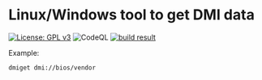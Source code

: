 # Linux/Windows tool to get DMI data

[![License: GPL v3](https://img.shields.io/badge/License-GPL%20v3-blue.svg)](https://www.gnu.org/licenses/gpl-3.0)
![CodeQL](https://github.com/PerryWerneck/dmiget/workflows/CodeQL/badge.svg?branch=master)
[![build result](https://build.opensuse.org/projects/home:PerryWerneck:udjat/packages/dmiget/badge.svg?type=percent)](https://build.opensuse.org/package/show/home:PerryWerneck:udjat/dmiget)

Example:

```shell
dmiget dmi://bios/vendor
```
